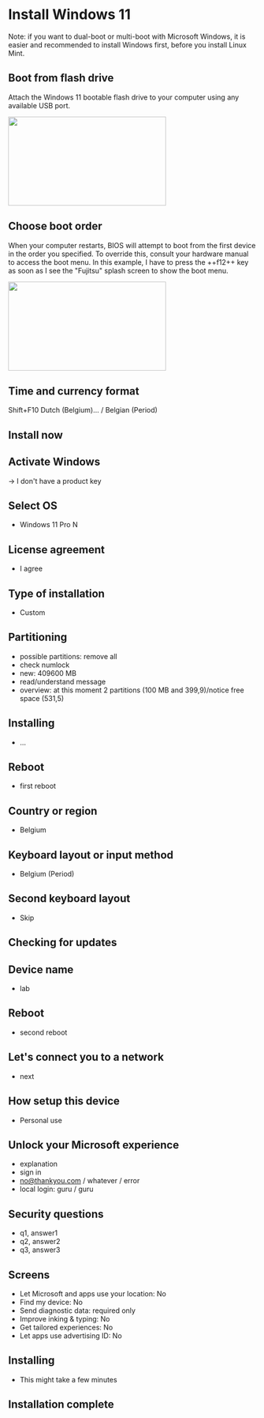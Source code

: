 # Install Windows 11

Note: if you want to dual-boot or multi-boot with Microsoft Windows, it is easier and recommended to install Windows first, before you install Linux Mint.

## Boot from flash drive
Attach the Windows 11 bootable flash drive to your computer using any available USB port.

<img src="../../../images/tutorials/lab-pc/1280-720.png" width="320" height="180"/>

## Choose boot order
When your computer restarts, BIOS will attempt to boot from the first device in the order you specified. To override this, consult your hardware manual to access the boot menu. In this example, I have to press the ++f12++ key as soon as I see the "Fujitsu" splash screen to show the boot menu.

<img src="../../../images/tutorials/lab-pc/1280-720.png" width="320" height="180"/>

## Time and currency format
Shift+F10
Dutch (Belgium)... / Belgian (Period)

## Install now

## Activate Windows
-> I don't have a product key

## Select OS
- Windows 11 Pro N

## License agreement
- I agree

## Type of installation
- Custom

## Partitioning
- possible partitions: remove all
- check numlock
- new: 409600 MB
- read/understand message
- overview: at this moment 2 partitions (100 MB and 399,9)/notice free space (531,5)

## Installing
- ...

## Reboot
- first reboot

## Country or region
- Belgium

## Keyboard layout or input method
- Belgium (Period)

## Second keyboard layout
- Skip

## Checking for updates

## Device name
- lab

## Reboot
- second reboot

## Let's connect you to a network
- next

## How setup this device
- Personal use

## Unlock your Microsoft experience
- explanation
- sign in
- no@thankyou.com / whatever / error
- local login: guru / guru

## Security questions
- q1, answer1
- q2, answer2
- q3, answer3

## Screens
- Let Microsoft and apps use your location: No
- Find my device: No
- Send diagnostic data: required only
- Improve inking & typing: No
- Get tailored experiences: No
- Let apps use advertising ID: No

## Installing
- This might take a few minutes

## Installation complete